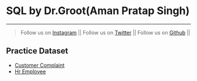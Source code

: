 # SQL by Dr.Groot(Aman Pratap Singh)
---
>Follow us on [Instagram](https://www.instagram.com/datascience.drgroot/) || 
>Follow us on [Twitter](https://twitter.com/DrGroot7) || 
>Follow us on [Github](www.github.com/dr-groot) ||




## Practice Dataset
+ [Customer Complaint](customercomplaint.csv)
+ [Hr Employee](hremployee.csv)
